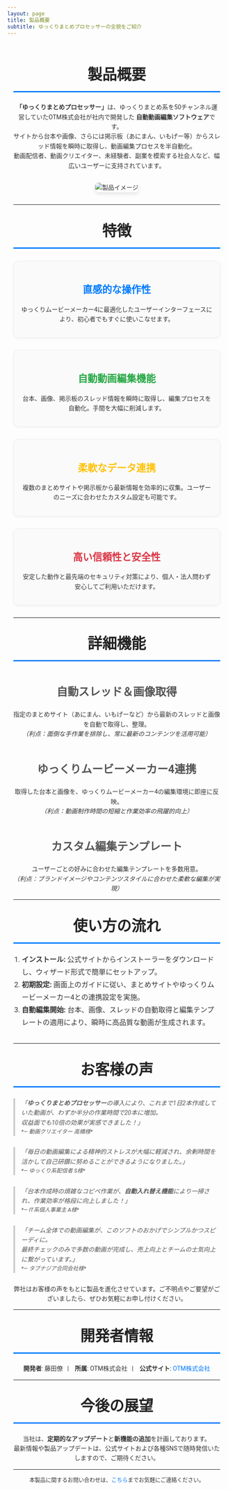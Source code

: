 ```yaml
---
layout: page
title: 製品概要
subtitle: ゆっくりまとめプロセッサーの全貌をご紹介
---
```


<!-- ページ全体のスタイル -->
<style>
  /* Google Fonts（例: 'Roboto'）の読み込み */
  @import url('https://fonts.googleapis.com/css2?family=Roboto:wght@400;500;700&display=swap');

  /* 全体の基本設定 */
  .page-content {
    font-family: 'Roboto', sans-serif;
    line-height: 1.6;
    color: #333;
    max-width: 900px;
    margin: 0 auto;
    padding: 1em;
  }
  /* セクション見出し */
  .section-title {
    text-align: center;
    font-size: 2.4em;
    margin-top: 1em;
    margin-bottom: 0.7em;  /* 間隔を広めに設定 */
    color: #222;
    border-bottom: 3px solid #007BFF;
    padding-bottom: 0.3em;
  }
  /* サブセクション見出し */
  .subsection-title {
    text-align: center;
    font-size: 1.8em;
    margin: 2em 0 0.8em;  /* 上下のマージンを大きく */
    color: #555;
  }
  /* 画像のスタイル */
  .center-image {
    text-align: center;
    margin: 2em 0;
  }
  .center-image img {
    max-width: 80%;
    border-radius: 8px;
    box-shadow: 0 4px 8px rgba(0,0,0,0.1);
    transition: transform 0.3s ease;
  }
  .center-image img:hover {
    transform: scale(1.03);
  }
  /* 特徴カードのスタイル */
  .feature-item {
    text-align: center;
    padding: 1.2em;
    margin: 2em auto;  /* カード間の余白を広めに */
    border: 1px solid #eee;
    border-radius: 12px;
    background-color: #fafafa;
    max-width: 700px;
    box-shadow: 0 2px 6px rgba(0,0,0,0.05);
    transition: transform 0.3s ease, box-shadow 0.3s ease;
  }
  .feature-item:hover {
    transform: translateY(-5px);
    box-shadow: 0 4px 12px rgba(0,0,0,0.15);
  }
  .feature-item h3 {
    margin-bottom: 0.7em;
    font-size: 1.6em;
  }
  /* 利用の流れのリスト */
  .usage-list {
    max-width: 800px;
    margin: 0 auto 2em;
    font-size: 1.15em;
    line-height: 1.8;
    list-style-type: decimal;
    padding-left: 1.2em;
  }
  /* 引用のスタイル */
  blockquote {
    border-left: 4px solid #ccc;
    margin: 1.8em 0;  /* 間隔を広げる */
    padding-left: 1em;
    font-style: italic;
    color: #555;
  }
  /* リンクの装飾 */
  a {
    color: #007BFF;
    text-decoration: none;
    transition: color 0.3s ease;
  }
  a:hover {
    color: #0056b3;
    text-decoration: underline;
  }
  /* レスポンシブ調整 */
  @media screen and (max-width: 768px) {
    .section-title { font-size: 2em; }
    .subsection-title { font-size: 1.5em; }
    .feature-item { padding: 1em; margin: 1.5em; }
  }
</style>

<div class="page-content">

  <!-- 製品概要のイントロダクション -->
  <h2 class="section-title">製品概要</h2>
  <p style="text-align: center;">
    <strong>「ゆっくりまとめプロセッサー」</strong>は、ゆっくりまとめ系を50チャンネル運営していたOTM株式会社が社内で開発した
    <strong>自動動画編集ソフトウェア</strong>です。<br>
    サイトから台本や画像、さらには掲示板（あにまん、いもげー等）からスレッド情報を瞬時に取得し、動画編集プロセスを半自動化。<br>
    動画配信者、動画クリエイター、未経験者、副業を模索する社会人など、幅広いユーザーに支持されています。
  </p>

  <!-- 製品イメージ -->
  <div class="center-image">
    <img src="/assets/img/製品イメージ.png" alt="製品イメージ">
  </div>

  <hr>

  <!-- 製品の特徴 -->
  <h2 class="section-title">特徴</h2>

  <div class="feature-item">
    <h3 style="color:#007BFF;">直感的な操作性</h3>
    <p>ゆっくりムービーメーカー4に最適化したユーザーインターフェースにより、初心者でもすぐに使いこなせます。</p>
  </div>

  <div class="feature-item">
    <h3 style="color:#28A745;">自動動画編集機能</h3>
    <p>台本、画像、掲示板のスレッド情報を瞬時に取得し、編集プロセスを自動化。手間を大幅に削減します。</p>
  </div>

  <div class="feature-item">
    <h3 style="color:#FFC107;">柔軟なデータ連携</h3>
    <p>複数のまとめサイトや掲示板から最新情報を効率的に収集。ユーザーのニーズに合わせたカスタム設定も可能です。</p>
  </div>

  <div class="feature-item">
    <h3 style="color:#DC3545;">高い信頼性と安全性</h3>
    <p>安定した動作と最先端のセキュリティ対策により、個人・法人問わず安心してご利用いただけます。</p>
  </div>

  <hr>

  <!-- 詳細な機能説明 -->
  <h2 class="section-title">詳細機能</h2>

  <h3 class="subsection-title">自動スレッド＆画像取得</h3>
  <p style="text-align: center;">
    指定のまとめサイト（あにまん、いもげーなど）から最新のスレッドと画像を自動で取得し、整理。<br>
    <em>（利点：面倒な手作業を排除し、常に最新のコンテンツを活用可能）</em>
  </p>

  <h3 class="subsection-title">ゆっくりムービーメーカー4連携</h3>
  <p style="text-align: center;">
    取得した台本と画像を、ゆっくりムービーメーカー4の編集環境に即座に反映。<br>
    <em>（利点：動画制作時間の短縮と作業効率の飛躍的向上）</em>
  </p>

  <h3 class="subsection-title">カスタム編集テンプレート</h3>
  <p style="text-align: center;">
    ユーザーごとの好みに合わせた編集テンプレートを多数用意。<br>
    <em>（利点：ブランドイメージやコンテンツスタイルに合わせた柔軟な編集が実現）</em>
  </p>

  <hr>

  <!-- 利用の流れ -->
  <h2 class="section-title">使い方の流れ</h2>
  <ol class="usage-list">
    <li><strong>インストール:</strong> 公式サイトからインストーラーをダウンロードし、ウィザード形式で簡単にセットアップ。</li>
    <li><strong>初期設定:</strong> 画面上のガイドに従い、まとめサイトやゆっくりムービーメーカー4との連携設定を実施。</li>
    <li><strong>自動編集開始:</strong> 台本、画像、スレッドの自動取得と編集テンプレートの適用により、瞬時に高品質な動画が生成されます。</li>
  </ol>

  <hr>

  <!-- お客様の声などの実績紹介 -->
  <h2 class="section-title">お客様の声</h2>
  <blockquote>
    「<strong>ゆっくりまとめプロセッサー</strong>の導入により、これまで1日2本作成していた動画が、わずか半分の作業時間で20本に増加。<br>
    収益面でも10倍の効果が実感できました！」<br>
    <span style="font-size:0.9em;">*— 動画クリエイター 高橋様*</span>
  </blockquote>
  <blockquote>
    「毎日の動画編集による精神的ストレスが大幅に軽減され、余剰時間を活かして自己研鑽に努めることができるようになりました。」<br>
    <span style="font-size:0.9em;">*— ゆっくり系配信者 S様*</span>
  </blockquote>
  <blockquote>
    「台本作成時の煩雑なコピペ作業が、<strong>自動入れ替え機能</strong>により一掃され、作業効率が格段に向上しました！」<br>
    <span style="font-size:0.9em;">*— IT系個人事業主 A様*</span>
  </blockquote>
  <blockquote>
    「チーム全体での動画編集が、このソフトのおかげでシンプルかつスピーディに。<br>
    最終チェックのみで多数の動画が完成し、売上向上とチームの士気向上に繋がっています。」<br>
    <span style="font-size:0.9em;">*— タブナジア合同会社様*</span>
  </blockquote>
  <p style="text-align: center;">
    弊社はお客様の声をもとに製品を進化させています。ご不明点やご要望がございましたら、ぜひお気軽にお申し付けください。
  </p>

  <hr>

  <!-- 開発者・企業情報 -->
  <h2 class="section-title">開発者情報</h2>
  <p style="text-align: center;">
    <strong>開発者</strong>: 藤田僚&nbsp;&nbsp;&nbsp;|&nbsp;&nbsp;&nbsp;
    <strong>所属</strong>: OTM株式会社&nbsp;&nbsp;&nbsp;|&nbsp;&nbsp;&nbsp;
    <strong>公式サイト</strong>: <a href="https://your-company-website.example" target="_blank">OTM株式会社</a>
  </p>

  <hr>

  <!-- 今後の展望やアップデート情報 -->
  <h2 class="section-title">今後の展望</h2>
  <p style="text-align: center;">
    当社は、<strong>定期的なアップデート</strong>と<strong>新機能の追加</strong>を計画しております。<br>
    最新情報や製品アップデートは、公式サイトおよび各種SNSで随時発信いたしますので、ご期待ください。
  </p>

  <hr>

  <!-- フッター用の追加情報 -->
  <p style="text-align: center; font-size: 0.9em;">
    本製品に関するお問い合わせは、<a href="mailto:fujita.otm@gmail.com">こちら</a>までお気軽にご連絡ください。
  </p>

</div>
